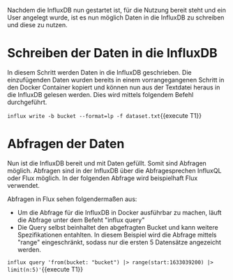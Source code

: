 Nachdem die InfluxDB nun gestartet ist, für die Nutzung bereit steht und ein User angelegt wurde, ist es nun möglich Daten in die InfluxDB zu schreiben und diese zu nutzen.

# Schreiben der Daten in die InfluxDB

In diesem Schritt werden Daten in die InfluxDB geschrieben. Die einzufügenden Daten wurden bereits in einem vorrangegangenen Schritt in den Docker Container kopiert und können nun aus der Textdatei heraus in die InfluxDB gelesen werden. Dies wird mittels folgendem Befehl durchgeführt.

`influx write -b bucket --format=lp -f dataset.txt`{{execute T1}}

# Abfragen der Daten

Nun ist die InfluxDB bereit und mit Daten gefüllt. Somit sind Abfragen möglich. Abfragen sind in der InfluxDB über die Abfragesprechen InfluxQL oder Flux möglich. In der folgenden Abfrage wird beispielhaft Flux verwendet. 

Abfragen in Flux sehen folgendermaßen aus:
 - Um die Abfrage für die InfluxDB in Docker ausführbar zu machen, läuft die Abfrage unter dem Befeht "influx query"
 - Die Query selbst beinhaltet den abgefragten Bucket und kann weitere Spezifikationen entahlten. In diesem Beispiel wird die Abfrage mittels "range" eingeschränkt, sodass nur die ersten 5 Datensätze angezeicht werden.

`influx query 'from(bucket: "bucket") |> range(start:1633039200) |> limit(n:5)'`{{execute T1}}